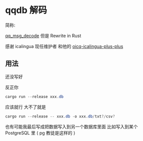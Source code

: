 # qqdb 解码

简称:

[qq_msg_decode](https://github.com/saucer-man/qq_msg_decode) 但是 Rewrite in Rust

感谢 icalingua 现任维护者 和他的 [oicq-icalingua-plus-plus](https://github.com/Icalingua-plus-plus/oicq-icalingua-plus-plus/blob/a8fa0e6e2448a626491cf365e1beb23f2e82a509/lib/message/parser.js#L187)

## 用法

还没写好

反正你

```powershell
cargo run --release xxx.db
```
应该就行
大不了就是
```powershell
cargo run --release -- xxx.db -o xxx.db/txt?/csv?
```

也有可能我最后写成把数据写入到另一个数据库里面
比如写入到某个 PostgreSQL 里 ( pg 教徒是这样的 )
